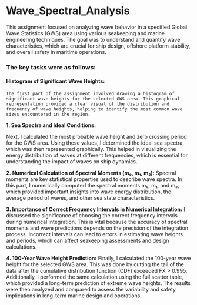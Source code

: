 # Wave_Spectral_Analysis
This assignment focused on analyzing wave behavior in a specified Global Wave Statistics (GWS) area using various seakeeping and marine engineering techniques. The goal was to understand and quantify wave characteristics, which are crucial for ship design, offshore platform stability, and overall safety in maritime operations.

### The key tasks were as follows:

#### Histogram of Significant Wave Heights:
    The first part of the assignment involved drawing a histogram of significant wave heights for the selected GWS area. This graphical representation provided a clear visual of the distribution and frequency of wave heights, helping to identify the most common wave sizes encountered in the region.

**1. Sea Spectra and Ideal Conditions:**

Next, I calculated the most probable wave height and zero crossing period for the GWS area. Using these values, I determined the ideal sea spectra, which was then represented graphically. This helped in visualizing the energy distribution of waves at different frequencies, which is essential for understanding the impact of waves on ship dynamics.

**2. Numerical Calculation of Spectral Moments (m₀, m₁, m₂):**
    Spectral moments are key statistical properties used to describe wave spectra. In this part, I numerically computed the spectral moments m₀, m₁, and m₂, which provided important insights into wave energy distribution, the average period of waves, and other sea state characteristics.

**3. Importance of Correct Frequency Intervals in Numerical Integration:**
    I discussed the significance of choosing the correct frequency intervals during numerical integration. This is vital because the accuracy of spectral moments and wave predictions depends on the precision of the integration process. Incorrect intervals can lead to errors in estimating wave heights and periods, which can affect seakeeping assessments and design calculations.

**4. 100-Year Wave Height Prediction:**
    Finally, I calculated the 100-year wave height for the selected GWS area. This was done by cutting the tail of the data after the cumulative distribution function (CDF) exceeded FX > 0.995. Additionally, I performed the same calculation using the full scatter table, which provided a long-term prediction of extreme wave heights. The results were then analyzed and compared to assess the variability and safety implications in long-term marine design and operations.
